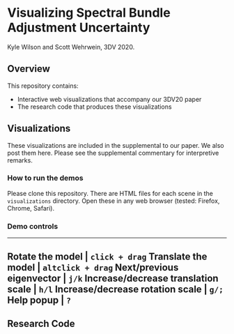 # Visualizing Spectral Bundle Adjustment Uncertainty
Kyle Wilson and Scott Wehrwein, 3DV 2020.

## Overview
This repository contains:
- Interactive web visualizations that accompany our 3DV20 paper
- The research code that produces these visualizations

## Visualizations
These visualizations are included in the supplemental to our paper. We also post them here. Please see the supplemental commentary for interpretive remarks. 

### How to run the demos
Please clone this repository. There are HTML files for each scene in the `visualizations` directory. Open these in any web browser (tested: Firefox, Chrome, Safari). 

### Demo controls
-------------------
Rotate the model | `click + drag`
Translate the model | `altclick + drag`
Next/previous eigenvector | `j/k`
Increase/decrease translation scale | `h/l`
Increase/decrease rotation scale | `g/;`
Help popup | `?`
-------------------

## Research Code
